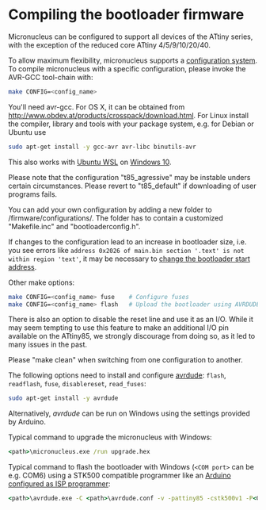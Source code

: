 # Compiling the bootloader firmware
Micronucleus can be configured to support all devices of the ATtiny series, with the exception of the reduced core ATtiny 4/5/9/10/20/40.

To allow maximum flexibility, micronucleus supports a [configuration system](/firmware/configuration). 
To compile micronucleus with a specific configuration, please invoke the AVR-GCC tool-chain with:

```sh
make CONFIG=<config_name>
```

You'll need avr-gcc. For OS X, it can be obtained from http://www.obdev.at/products/crosspack/download.html.
For Linux install the compiler, library and tools with your package system, e.g. for Debian or Ubuntu use

```sh
sudo apt-get install -y gcc-avr avr-libc binutils-avr
```

This also works with [Ubuntu WSL](https://ubuntu.com/wsl) on [Windows 10](https://docs.microsoft.com/windows/wsl/install-win10).

Please note that the configuration "t85_agressive" may be instable unders certain circumstances. Please revert to "t85_default" if downloading of user programs fails.

You can add your own configuration by adding a new folder to /firmware/configurations/. The folder has to contain a customized "Makefile.inc" and "bootloaderconfig.h". 

If changes to the configuration lead to an increase in bootloader size, i.e. you see errors like `address 0x2026 of main.bin section '.text' is not within region 'text'`,
it may be necessary to [change the bootloader start address](https://github.com/ArminJo/micronucleus-firmware#computing-the-bootloader-start-address).

Other make options:

```sh
make CONFIG=<config_name> fuse    # Configure fuses
make CONFIG=<config_name> flash   # Upload the bootloader using AVRDUDE
```

There is also an option to disable the reset line and use it as an I/O. While it may seem tempting to use this feature to make an additional I/O pin available on the ATtiny85, we strongly discourage from doing so, as it led to many issues in the past.

Please "make clean" when switching from one configuration to another.

The following options need to install and configure [avrdude](http://savannah.nongnu.org/projects/avrdude): `flash`, `readflash`,  `fuse`,  `disablereset`,  `read_fuses`:

```sh
sudo apt-get install -y avrdude
```

Alternatively, *avrdude* can be run on Windows using the settings provided by Arduino.

Typical command to upgrade the micronucleus with Windows:

```bat
<path>\micronucleus.exe /run upgrade.hex
```

Typical command to flash the bootloader with Windows (`<COM port>` can be e.g. COM6) using a STK500 compatible programmer like an [Arduino configured as ISP programmer](https://www.arduino.cc/en/Tutorial/BuiltInExamples/ArduinoISP):

```bat
<path>\avrdude.exe -C <path>\avrdude.conf -v -pattiny85 -cstk500v1 -P<COM port> -b19200 -Uflash:w:main.hex:i
```
